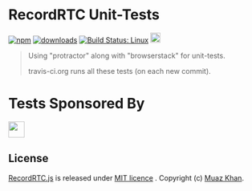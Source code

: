 # RecordRTC Unit-Tests

[![npm](https://img.shields.io/npm/v/recordrtc.svg)](https://npmjs.org/package/recordrtc) [![downloads](https://img.shields.io/npm/dm/recordrtc.svg)](https://npmjs.org/package/recordrtc) [![Build Status: Linux](https://travis-ci.org/muaz-khan/RecordRTC.png?branch=master)](https://travis-ci.org/muaz-khan/RecordRTC) <a href="https://www.browserstack.com"><img src="https://webrtcweb.com/browserstack.svg" height="20px" /></a>

> Using "protractor" along with "browserstack" for unit-tests.
>
> travis-ci.org runs all these tests (on each new commit).

# Tests Sponsored By

<a href="https://www.browserstack.com"><img src="https://webrtcweb.com/browserstack.svg" height="32px" /></a>

## License

[RecordRTC.js](https://github.com/muaz-khan/RecordRTC) is released under [MIT licence](https://www.webrtc-experiment.com/licence/) . Copyright (c) [Muaz Khan](http://www.MuazKhan.com).
